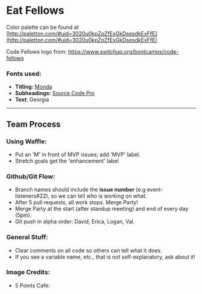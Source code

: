 # Eat Fellows

Color palette can be found at [http://paletton.com/#uid=3020u0kpZpZfExGkDsesdkExFfE](http://paletton.com/#uid=3020u0kpZpZfExGkDsesdkExFfE)

Code Fellows logo from: https://www.switchup.org/bootcamps/code-fellows

### Fonts used:

* **Titling:** [Monda](https://fonts.google.com/specimen/Monda?selection.family=Monda:400,700&query=Monda)
* **Subheadings:** [Source Code Pro](https://fonts.google.com/specimen/Source+Code+Pro?query=source+code+pro)
* **Text**: Georgia

---

## Team Process ##

### Using Waffle:

* Put an 'M' in front of MVP issues; add 'MVP' label.
* Stretch goals get the 'enhancement' label

### Github/Git Flow:

* Branch names should include  the **issue number** (e.g event-listeners#22), so we can tell who is working on what.
* After 5 pull requests, all work stops. Merge Party!
* Merge Party at the start (after standup meeting) and end of every day (5pm).
* Git push in alpha order: David, Erica, Logan, Val.

### General Stuff:

* Clear comments on all code so others can tell what it does.
* If you see a variable name, etc., that is not self-explanatory, ask about it!


### Image Credits:

* 5 Points Cafe:
